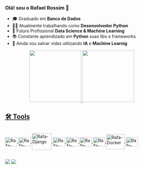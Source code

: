 ### Olá! sou o Rafael Rossim 👋
- 🎓 Graduado em **Banco de Dados**
- 👨‍💻 Atualmente trabalhando como **Desenvolvedor Python**
- 🚀 Futuro Profissional **Data Science & Machine Learning**
- 📚 Constante aprendizado em **Python** suas libs e frameworks
- 🤖 Ainda vou salvar vidas utilizando **IA** e **Machine Learnig**

<div align="center">
  <a href="https://github.com/rafaelrossim">
  <img height="170em" src="https://github-readme-stats.vercel.app/api?username=rafaelrossim&show_icons=true&theme=dracula&include_all_commits=true&count_private=true"/>
  <img height="170em" src="https://github-readme-stats.vercel.app/api/top-langs/?username=rafaelrossim&layout=compact&langs_count=7&theme=dracula"/>
</div>
  
## 🛠 Tools

<div style="display: inline_block"><br>
  <img align="center" alt="Rafa-Python" height="30" width="40" src="https://cdn.jsdelivr.net/gh/devicons/devicon/icons/python/python-original.svg">
  <img align="center" alt="Rafa-jupyter" height="30" width="40" src="https://cdn.jsdelivr.net/gh/devicons/devicon/icons/jupyter/jupyter-original.svg">
  <img align="center" alt="Rafa-Django" height="55"width="65"src="https://cdn.jsdelivr.net/gh/devicons/devicon/icons/django/django-original.svg">
  <img align="center" alt="Rafa-mysql" height="30" width="40" src="https://cdn.jsdelivr.net/gh/devicons/devicon/icons/mysql/mysql-original.svg">
  <img align="center" alt="Rafa-postgres" height="30" width="40" img src="https://cdn.jsdelivr.net/gh/devicons/devicon/icons/postgresql/postgresql-original.svg">
  <img align="center" alt="Rafa-pcharm" height="30" width="40" src="https://cdn.jsdelivr.net/gh/devicons/devicon/icons/pycharm/pycharm-original.svg">
  <img align="center" alt="Rafa-VSCode" height="30" width="40" src="https://cdn.jsdelivr.net/gh/devicons/devicon/icons/vscode/vscode-original.svg">
  <img align="center" alt="Rafa-Docker" height="50" width="60" src="https://cdn.jsdelivr.net/gh/devicons/devicon/icons/docker/docker-original.svg">
  <img align="center" alt="Rafa-Slack" height="30" width="40" src="https://cdn.jsdelivr.net/gh/devicons/devicon/icons/slack/slack-original.svg">
</div>
  
 ## 
  
<div> 
  <a href = "mailto:rafaelrossim@gmail.com"><img src="https://img.shields.io/badge/-Gmail-%23333?style=for-the-badge&logo=gmail&logoColor=white" target="_blank"></a>
  <a href="https://www.linkedin.com/in/rafael-rossim-51769412/" target="_blank"><img src="https://img.shields.io/badge/-LinkedIn-%230077B5?style=for-the-badge&logo=linkedin&logoColor=white" target="_blank"></a> 
</div>
